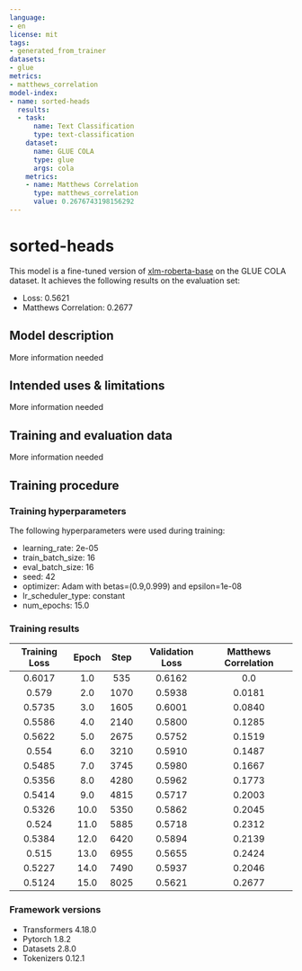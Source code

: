 ```yaml
---
language:
- en
license: mit
tags:
- generated_from_trainer
datasets:
- glue
metrics:
- matthews_correlation
model-index:
- name: sorted-heads
  results:
  - task:
      name: Text Classification
      type: text-classification
    dataset:
      name: GLUE COLA
      type: glue
      args: cola
    metrics:
    - name: Matthews Correlation
      type: matthews_correlation
      value: 0.2676743198156292
---
```


<!-- This model card has been generated automatically according to the information the Trainer had access to. You
should probably proofread and complete it, then remove this comment. -->

# sorted-heads

This model is a fine-tuned version of [xlm-roberta-base](https://huggingface.co/xlm-roberta-base) on the GLUE COLA dataset.
It achieves the following results on the evaluation set:
- Loss: 0.5621
- Matthews Correlation: 0.2677

## Model description

More information needed

## Intended uses & limitations

More information needed

## Training and evaluation data

More information needed

## Training procedure

### Training hyperparameters

The following hyperparameters were used during training:
- learning_rate: 2e-05
- train_batch_size: 16
- eval_batch_size: 16
- seed: 42
- optimizer: Adam with betas=(0.9,0.999) and epsilon=1e-08
- lr_scheduler_type: constant
- num_epochs: 15.0

### Training results

| Training Loss | Epoch | Step | Validation Loss | Matthews Correlation |
|:-------------:|:-----:|:----:|:---------------:|:--------------------:|
| 0.6017        | 1.0   | 535  | 0.6162          | 0.0                  |
| 0.579         | 2.0   | 1070 | 0.5938          | 0.0181               |
| 0.5735        | 3.0   | 1605 | 0.6001          | 0.0840               |
| 0.5586        | 4.0   | 2140 | 0.5800          | 0.1285               |
| 0.5622        | 5.0   | 2675 | 0.5752          | 0.1519               |
| 0.554         | 6.0   | 3210 | 0.5910          | 0.1487               |
| 0.5485        | 7.0   | 3745 | 0.5980          | 0.1667               |
| 0.5356        | 8.0   | 4280 | 0.5962          | 0.1773               |
| 0.5414        | 9.0   | 4815 | 0.5717          | 0.2003               |
| 0.5326        | 10.0  | 5350 | 0.5862          | 0.2045               |
| 0.524         | 11.0  | 5885 | 0.5718          | 0.2312               |
| 0.5384        | 12.0  | 6420 | 0.5894          | 0.2139               |
| 0.515         | 13.0  | 6955 | 0.5655          | 0.2424               |
| 0.5227        | 14.0  | 7490 | 0.5937          | 0.2046               |
| 0.5124        | 15.0  | 8025 | 0.5621          | 0.2677               |


### Framework versions

- Transformers 4.18.0
- Pytorch 1.8.2
- Datasets 2.8.0
- Tokenizers 0.12.1
